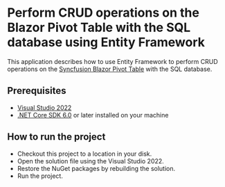 # Perform CRUD operations on the Blazor Pivot Table with the SQL database using Entity Framework
This application describes how to use Entity Framework to perform CRUD operations on the [Syncfusion Blazor Pivot Table](https://www.syncfusion.com/blazor-components/blazor-pivot-table) with the SQL database.

## Prerequisites

* [Visual Studio 2022](https://visualstudio.microsoft.com/downloads/)
* [.NET Core SDK 6.0](https://dotnet.microsoft.com/en-us/download/dotnet/6.0) or later installed on your machine

## How to run the project

* Checkout this project to a location in your disk.
* Open the solution file using the Visual Studio 2022.
* Restore the NuGet packages by rebuilding the solution.
* Run the project.